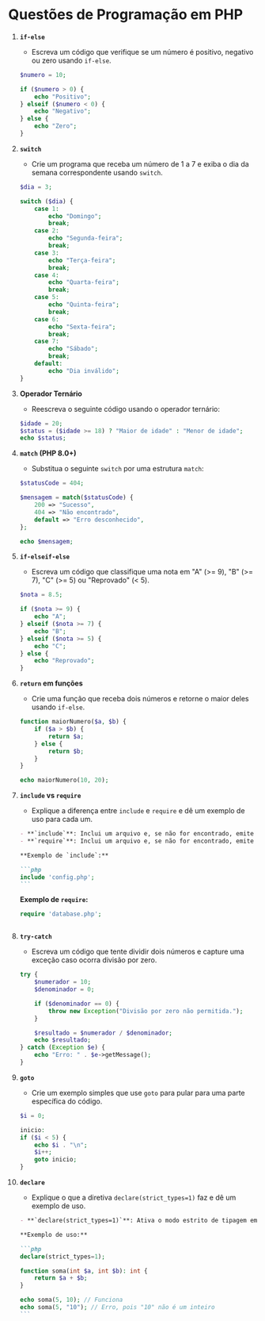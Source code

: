 # Questões de Programação em PHP

1. **`if-else`**

   - Escreva um código que verifique se um número é positivo, negativo ou zero usando `if-else`.

   ```php
   $numero = 10;

   if ($numero > 0) {
       echo "Positivo";
   } elseif ($numero < 0) {
       echo "Negativo";
   } else {
       echo "Zero";
   }
   ```

2. **`switch`**

   - Crie um programa que receba um número de 1 a 7 e exiba o dia da semana correspondente usando `switch`.

   ```php
   $dia = 3;

   switch ($dia) {
       case 1:
           echo "Domingo";
           break;
       case 2:
           echo "Segunda-feira";
           break;
       case 3:
           echo "Terça-feira";
           break;
       case 4:
           echo "Quarta-feira";
           break;
       case 5:
           echo "Quinta-feira";
           break;
       case 6:
           echo "Sexta-feira";
           break;
       case 7:
           echo "Sábado";
           break;
       default:
           echo "Dia inválido";
   }
   ```

3. **Operador Ternário**

   - Reescreva o seguinte código usando o operador ternário:

   ```php
   $idade = 20;
   $status = ($idade >= 18) ? "Maior de idade" : "Menor de idade";
   echo $status;
   ```

4. **`match` (PHP 8.0+)**

   - Substitua o seguinte `switch` por uma estrutura `match`:

   ```php
   $statusCode = 404;

   $mensagem = match($statusCode) {
       200 => "Sucesso",
       404 => "Não encontrado",
       default => "Erro desconhecido",
   };

   echo $mensagem;
   ```

5. **`if-elseif-else`**

   - Escreva um código que classifique uma nota em "A" (>= 9), "B" (>= 7), "C" (>= 5) ou "Reprovado" (< 5).

   ```php
   $nota = 8.5;

   if ($nota >= 9) {
       echo "A";
   } elseif ($nota >= 7) {
       echo "B";
   } elseif ($nota >= 5) {
       echo "C";
   } else {
       echo "Reprovado";
   }
   ```

6. **`return` em funções**

   - Crie uma função que receba dois números e retorne o maior deles usando `if-else`.

   ```php
   function maiorNumero($a, $b) {
       if ($a > $b) {
           return $a;
       } else {
           return $b;
       }
   }

   echo maiorNumero(10, 20);
   ```

7. **`include` vs `require`**

   - Explique a diferença entre `include` e `require` e dê um exemplo de uso para cada um.

   ````markdown
   - **`include`**: Inclui um arquivo e, se não for encontrado, emite um aviso (E_WARNING), mas o script continua a ser executado.
   - **`require`**: Inclui um arquivo e, se não for encontrado, emite um erro fatal (E_COMPILE_ERROR), interrompendo a execução do script.

   **Exemplo de `include`:**

   ```php
   include 'config.php';
   ```
   ````

   **Exemplo de `require`:**

   ```php
   require 'database.php';
   ```

   ```

   ```

8. **`try-catch`**

   - Escreva um código que tente dividir dois números e capture uma exceção caso ocorra divisão por zero.

   ```php
   try {
       $numerador = 10;
       $denominador = 0;

       if ($denominador == 0) {
           throw new Exception("Divisão por zero não permitida.");
       }

       $resultado = $numerador / $denominador;
       echo $resultado;
   } catch (Exception $e) {
       echo "Erro: " . $e->getMessage();
   }
   ```

9. **`goto`**

   - Crie um exemplo simples que use `goto` para pular para uma parte específica do código.

   ```php
   $i = 0;

   inicio:
   if ($i < 5) {
       echo $i . "\n";
       $i++;
       goto inicio;
   }
   ```

10. **`declare`**

    - Explique o que a diretiva `declare(strict_types=1)` faz e dê um exemplo de uso.

    ````markdown
    - **`declare(strict_types=1)`**: Ativa o modo estrito de tipagem em PHP, o que significa que as funções e métodos só aceitarão os tipos de dados exatos especificados nos parâmetros e retornos.

    **Exemplo de uso:**

    ```php
    declare(strict_types=1);

    function soma(int $a, int $b): int {
        return $a + $b;
    }

    echo soma(5, 10); // Funciona
    echo soma(5, "10"); // Erro, pois "10" não é um inteiro
    ```
    ````

    ```

    ```
